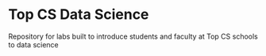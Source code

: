 # Top CS Data Science

Repository for labs built to introduce students and faculty at Top CS schools to data science
